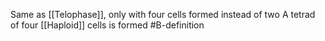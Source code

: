 Same as [[Telophase]], only with four cells formed instead of two
A tetrad of four [[Haploid]] cells is formed
#B-definition 
